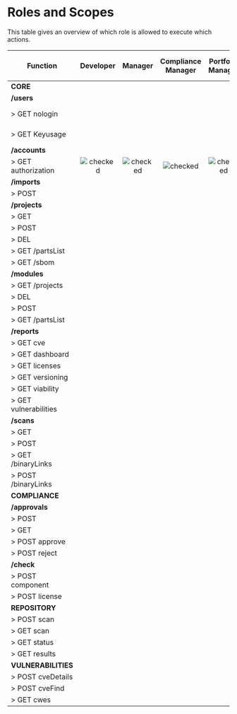 # Roles and Scopes

This table gives an overview of which role is allowed to execute which actions.

| Function              |                          Developer                           |                           Manager                            |                      Compliance Manager                      |                      Portfolio Manager                       |                       Account Manager                        |                       Enterprise Admin                       |                  Company Component Manager                   |                   Company Security Manager                   |
| --------------------- | :----------------------------------------------------------: | :----------------------------------------------------------: | :----------------------------------------------------------: | :----------------------------------------------------------: | :----------------------------------------------------------: | :----------------------------------------------------------: | :----------------------------------------------------------: | :----------------------------------------------------------: |
| **CORE**              |                                                              |                                                              |                                                              |                                                              |                                                              |                                                              |                                                              |                                                              |
| **/users**            |                                                              |                                                              |                                                              |                                                              |                                                              |                                                              |                                                              |                                                              |
| > GET nologin         |                                                              |                                                              |                                                              |                                                              |        ![checked](/api-docs/docs/assets/checked.png)         | ![checked](/Users/janthielscher/dev/api-docs/docs/assets/checked.png) |                                                              |                                                              |
| > GET Keyusage        |                                                              |                                                              |                                                              |                                                              | ![checked](/Users/janthielscher/dev/api-docs/docs/assets/checked.png) | ![checked](/Users/janthielscher/dev/api-docs/docs/assets/checked.png) |                                                              |                                                              |
| **/accounts**         |                                                              |                                                              |                                                              |                                                              |                                                              |                                                              |                                                              |                                                              |
| > GET authorization   | ![checked](/Users/janthielscher/dev/api-docs/docs/assets/checked.png) | ![checked](/Users/janthielscher/dev/api-docs/docs/assets/checked.png) | ![checked](/Users/janthielscher/dev/api-docs/docs/assets/checked.png) | ![checked](/Users/janthielscher/dev/api-docs/docs/assets/checked.png) | ![checked](/Users/janthielscher/dev/api-docs/docs/assets/checked.png) | ![checked](/Users/janthielscher/dev/api-docs/docs/assets/checked.png) | ![checked](/Users/janthielscher/dev/api-docs/docs/assets/checked.png) | ![checked](/Users/janthielscher/dev/api-docs/docs/assets/checked.png) |
| **/imports**          |                                                              |                                                              |                                                              |                                                              |                                                              |                                                              |                                                              |                                                              |
| > POST                |                                                              |                                                              |                                                              |                                                              |                                                              |                                                              |                                                              |                                                              |
| **/projects**         |                                                              |                                                              |                                                              |                                                              |                                                              |                                                              |                                                              |                                                              |
| > GET                 |                                                              |                                                              |                                                              |                                                              |                                                              |                                                              |                                                              |                                                              |
| > POST                |                                                              |                                                              |                                                              |                                                              |                                                              |                                                              |                                                              |                                                              |
| > DEL                 |                                                              |                                                              |                                                              |                                                              |                                                              |                                                              |                                                              |                                                              |
| > GET /partsList      |                                                              |                                                              |                                                              |                                                              |                                                              |                                                              |                                                              |                                                              |
| > GET /sbom           |                                                              |                                                              |                                                              |                                                              |                                                              |                                                              |                                                              |                                                              |
| **/modules**          |                                                              |                                                              |                                                              |                                                              |                                                              |                                                              |                                                              |                                                              |
| > GET /projects       |                                                              |                                                              |                                                              |                                                              |                                                              |                                                              |                                                              |                                                              |
| > DEL                 |                                                              |                                                              |                                                              |                                                              |                                                              |                                                              |                                                              |                                                              |
| > POST                |                                                              |                                                              |                                                              |                                                              |                                                              |                                                              |                                                              |                                                              |
| > GET /partsList      |                                                              |                                                              |                                                              |                                                              |                                                              |                                                              |                                                              |                                                              |
| **/reports**          |                                                              |                                                              |                                                              |                                                              |                                                              |                                                              |                                                              |                                                              |
| > GET cve             |                                                              |                                                              |                                                              |                                                              |                                                              |                                                              |                                                              |                                                              |
| > GET dashboard       |                                                              |                                                              |                                                              |                                                              |                                                              |                                                              |                                                              |                                                              |
| > GET licenses        |                                                              |                                                              |                                                              |                                                              |                                                              |                                                              |                                                              |                                                              |
| > GET versioning      |                                                              |                                                              |                                                              |                                                              |                                                              |                                                              |                                                              |                                                              |
| > GET viability       |                                                              |                                                              |                                                              |                                                              |                                                              |                                                              |                                                              |                                                              |
| > GET vulnerabilities |                                                              |                                                              |                                                              |                                                              |                                                              |                                                              |                                                              |                                                              |
| **/scans**            |                                                              |                                                              |                                                              |                                                              |                                                              |                                                              |                                                              |                                                              |
| > GET                 |                                                              |                                                              |                                                              |                                                              |                                                              |                                                              |                                                              |                                                              |
| > POST                |                                                              |                                                              |                                                              |                                                              |                                                              |                                                              |                                                              |                                                              |
| > GET /binaryLinks    |                                                              |                                                              |                                                              |                                                              |                                                              |                                                              |                                                              |                                                              |
| > POST /binaryLinks   |                                                              |                                                              |                                                              |                                                              |                                                              |                                                              |                                                              |                                                              |
| **COMPLIANCE**        |                                                              |                                                              |                                                              |                                                              |                                                              |                                                              |                                                              |                                                              |
| **/approvals**        |                                                              |                                                              |                                                              |                                                              |                                                              |                                                              |                                                              |                                                              |
| > POST                |                                                              |                                                              |                                                              |                                                              |                                                              |                                                              |                                                              |                                                              |
| > GET                 |                                                              |                                                              |                                                              |                                                              |                                                              |                                                              |                                                              |                                                              |
| > POST approve        |                                                              |                                                              |                                                              |                                                              |                                                              |                                                              |                                                              |                                                              |
| > POST reject         |                                                              |                                                              |                                                              |                                                              |                                                              |                                                              |                                                              |                                                              |
| **/check**            |                                                              |                                                              |                                                              |                                                              |                                                              |                                                              |                                                              |                                                              |
| > POST component      |                                                              |                                                              |                                                              |                                                              |                                                              |                                                              |                                                              |                                                              |
| > POST license        |                                                              |                                                              |                                                              |                                                              |                                                              |                                                              |                                                              |                                                              |
| **REPOSITORY**        |                                                              |                                                              |                                                              |                                                              |                                                              |                                                              |                                                              |                                                              |
| > POST scan           |                                                              |                                                              |                                                              |                                                              |                                                              |                                                              |                                                              |                                                              |
| > GET scan            |                                                              |                                                              |                                                              |                                                              |                                                              |                                                              |                                                              |                                                              |
| > GET status          |                                                              |                                                              |                                                              |                                                              |                                                              |                                                              |                                                              |                                                              |
| > GET results         |                                                              |                                                              |                                                              |                                                              |                                                              |                                                              |                                                              |                                                              |
| **VULNERABILITIES**   |                                                              |                                                              |                                                              |                                                              |                                                              |                                                              |                                                              |                                                              |
| > POST cveDetails     |                                                              |                                                              |                                                              |                                                              |                                                              |                                                              |                                                              |                                                              |
| > POST cveFind        |                                                              |                                                              |                                                              |                                                              |                                                              |                                                              |                                                              |                                                              |
| > GET cwes            |                                                              |                                                              |                                                              |                                                              |                                                              |                                                              |                                                              |                                                              |

